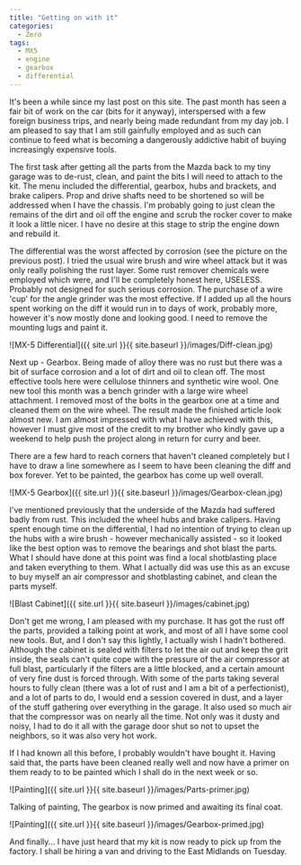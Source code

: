 ```yaml
---
title: "Getting on with it"
categories:
  - Zero
tags:
  - MX5
  - engine
  - gearbox
  - differential
---
```


It's been a while since my last post on this site. The past month has seen a fair bit of work on the car (bits for it anyway), interspersed with a few foreign business trips, and nearly being made redundant from my day job. I am pleased to say that I am still gainfully employed and as such can continue to feed what is becoming a dangerously addictive habit of buying increasingly expensive tools.

The first task after getting all the parts from the Mazda back to my tiny garage was to de-rust, clean, and paint the bits I will need to attach to the kit. The menu included the differential, gearbox, hubs and brackets, and brake calipers. Prop and drive shafts need to be shortened so will be addressed when I have the chassis. I'm probably going to just clean the remains of the dirt and oil off the engine and scrub the rocker cover to make it look a little nicer. I have no desire at this stage to strip the engine down and rebuild it.

The differential was the worst affected by corrosion (see the picture on the previous post). I tried the usual wire brush and wire wheel attack but it was only really polishing the rust layer. Some rust remover chemicals were employed which were, and I'll be completely honest here, USELESS. Probably not designed for such serious corrosion. The purchase of a wire 'cup' for the angle grinder was the most effective. If I added up all the hours spent working on the diff it would run in to days of work, probably more, however it's now mostly done and looking good. I need to remove the mounting lugs and paint it.

![MX-5 Differential]({{ site.url }}{{ site.baseurl }}/images/Diff-clean.jpg)

Next up - Gearbox. Being made of alloy there was no rust but there was a bit of surface corrosion and a lot of dirt and oil to clean off. The most effective tools here were cellulose thinners and synthetic wire wool. One new tool this month was a bench grinder with a large wire wheel attachment. I removed most of the bolts in the gearbox one at a time and cleaned them on the wire wheel. The result made the finished article look almost new. I am almost impressed with what I have achieved with this, however I must give most of the credit to my brother who kindly gave up a weekend to help push the project along in return for curry and beer.

There are a few hard to reach corners that haven't cleaned completely but I have to draw a line somewhere as I seem to have been cleaning the diff and box forever. Yet to be painted, the gearbox has come up well overall.

![MX-5 Gearbox]({{ site.url }}{{ site.baseurl }}/images/Gearbox-clean.jpg)

I've mentioned previously that the underside of the Mazda had suffered badly from rust. This included the wheel hubs and brake calipers. Having spent enough time on the differential, I had no intention of trying to clean up the hubs with a wire brush - however mechanically assisted - so it looked like the best option was to remove the bearings and shot blast the parts. What I should have done at this point was find a local shotblasting place and taken everything to them. What I actually did was use this as an excuse to buy myself an air compressor and shotblasting cabinet, and clean the parts myself.

![Blast Cabinet]({{ site.url }}{{ site.baseurl }}/images/cabinet.jpg)

Don't get me wrong, I am pleased with my purchase. It has got the rust off the parts, provided a talking point at work, and most of all I have some cool new tools. But, and I don't say this lightly, I  actually wish I hadn't bothered. Although the cabinet is sealed with filters to let the air out and keep the grit inside, the seals can't quite cope with the pressure of the air compressor at full blast, particularly if the filters are a little blocked, and a certain amount of very fine dust is forced through. With some of the parts taking several hours to fully clean (there was a lot of rust and I am a bit of a perfectionist), and a lot of parts to do, I would end a session covered in dust, and a layer of the stuff gathering over everything in the garage. It also used so much air that the compressor was on nearly all the time. Not only was it dusty and noisy, I had to do it all with the garage door shut so not to upset the neighbors, so it was also very hot work.

If I had known all this before, I probably wouldn't have bought it. Having said that, the parts have been cleaned really well and now have a primer on them ready to to be painted which I shall do in the next week or so.

![Painting]({{ site.url }}{{ site.baseurl }}/images/Parts-primer.jpg)

Talking of painting, The gearbox is now primed and awaiting its final coat.

![Painting]({{ site.url }}{{ site.baseurl }}/images/Gearbox-primed.jpg)

And finally... I have just heard that my kit is now ready to pick up from the factory. I shall be hiring a van and driving to the East Midlands on Tuesday.